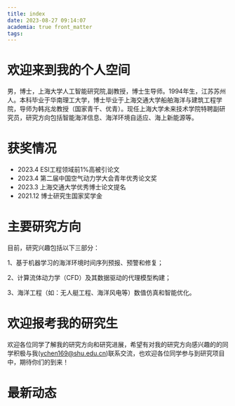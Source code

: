 ```yaml
---
title: index
date: 2023-08-27 09:14:07
academia: true front_matter
tags:
---
```


# 欢迎来到我的个人空间

男，博士，上海大学人工智能研究院,副教授，博士生导师。1994年生，江苏苏州人。本科毕业于华南理工大学，博士毕业于上海交通大学船舶海洋与建筑工程学院，导师为韩兆龙教授（国家青千、优青）。现任上海大学未来技术学院特聘副研究员，研究方向包括智能海洋信息、海洋环境自适应、海上新能源等。

# 获奖情况
- 2023.4 ESI工程领域前1%高被引论文
- 2023.4 第二届中国空气动力学大会青年优秀论文奖
- 2023.3 上海交通大学优秀博士论文提名
- 2021.12 博士研究生国家奖学金

# 主要研究方向

目前，研究兴趣包括以下三部分：

1、基于机器学习的海洋环境时间序列预报、预警和修复；

2、计算流体动力学（CFD）及其数据驱动的代理模型构建；

3、海洋工程（如：无人艇工程、海洋风电等）数值仿真和智能优化。

# 欢迎报考我的研究生

欢迎各位同学了解我的研究方向和研究进展，希望有对我的研究方向感兴趣的的同学积极与我(ychen169@shu.edu.cn)联系交流，也欢迎各位同学参与到研究项目中，期待你们的到来！

# 最新动态





